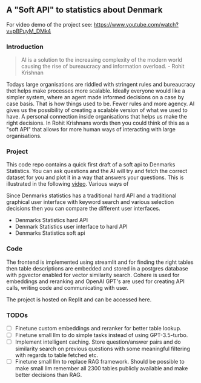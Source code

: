 ## A "Soft API" to statistics about Denmark

For video demo of the project see: https://www.youtube.com/watch?v=pBPuyM_DMk4

### Introduction

> AI is a solution to the increasing complexity of the modern world causing the rise of bureaucracy and information overload. - Rohit Krishnan

Todays large organisations are riddled with stringent rules and bureaucracy thet helps make processes more scalable. Ideally everyone would like a simpler system, where an agent made informed decisions on a case by case basis. That is how things used to be. Fewer rules and more agency.
AI gives us the possibility of creating a scalable version of what we used to have. A personal connection inside organisations that helps us make the right decisions.
In Rohit Krishnans words then you could think of this as a "soft API" that allows for more human ways of interacting with large organisations.

### Project

This code repo contains a quick first draft of a soft api to Denmarks Statistics. You can ask questions and the AI will try and fetch the correct dataset for you and plot it in a way that answers your questions. This is illustrated in the following [video](https://youtu.be/pBPuyM_DMk4). Various ways of

Since Denmarks statistics has a traditional hard API and a traditional graphical user interface with keyword search and various selection decisions then you can compare the different user interfaces.

 - Denmarks Statistics hard API
 - Denmark Statistics user interface to hard API
 - Denmarks Statistics soft api

### Code

The frontend is implemented using streamlit and for finding the right tables then table descriptions are embedded and stored in a postgres database with pgvector enabled for vector similarity search.
Cohere is used for embeddings and reranking and OpenAI GPT's are used for creating API calls, writing code and communicating with user.

The project is hosted on Replit and can be accessed here.

### TODOs
- [ ] Finetune custom embeddings and reranker for better table lookup.
- [ ] Finetune small llm to do simple tasks instead of using GPT-3.5-turbo.
- [ ] Implement intelligent caching. Store question/answer pairs and do similarity search on previous questions with some meaningful filtering with regards to table fetched etc.
- [ ] Finetune small llm to replace RAG framework. Should be possible to make small llm remember all 2300 tables publicly available and make better decisions than RAG.
